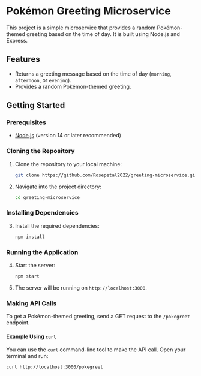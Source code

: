 # Pokémon Greeting Microservice

This project is a simple microservice that provides a random Pokémon-themed greeting based on the time of day. It is built using Node.js and Express.

## Features

- Returns a greeting message based on the time of day (`morning`, `afternoon`, or `evening`).
- Provides a random Pokémon-themed greeting.

## Getting Started

### Prerequisites

- [Node.js](https://nodejs.org/) (version 14 or later recommended)

### Cloning the Repository

1. Clone the repository to your local machine:

    ```bash
    git clone https://github.com/Rosepetal2022/greeting-microservice.git
    ```

2. Navigate into the project directory:

    ```bash
    cd greeting-microservice
    ```

### Installing Dependencies

3. Install the required dependencies:

    ```bash
    npm install
    ```

### Running the Application

4. Start the server:

    ```bash
    npm start
    ```

5. The server will be running on `http://localhost:3000`.

### Making API Calls

To get a Pokémon-themed greeting, send a GET request to the `/pokegreet` endpoint.

#### Example Using `curl`

You can use the `curl` command-line tool to make the API call. Open your terminal and run:

```bash
curl http://localhost:3000/pokegreet